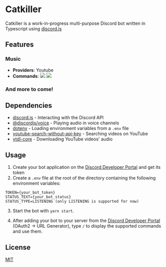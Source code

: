 # Catkiller

Catkiller is a work-in-progress multi-purpose Discord bot written in Typescript using [discord.js](https://discord.js.org/)

## Features
### Music
- **Providers**: Youtube
- **Commands**: ![](https://i.imgur.com/Ktijn8B.png)
![](https://i.imgur.com/3vft9Lh.png)

### And more to come!

## Dependencies
- [discord.js](https://discord.js.org/) - Interacting with the Discord API
- [@discordjs/voice](https://www.npmjs.com/package/@discordjs/voice) - Playing audio in voice channels
- [dotenv](https://www.npmjs.com/package/dotenv) - Loading environment variables from a `.env` file
- [youtube-search-without-api-key](https://www.npmjs.com/package/youtube-search-without-api-key) - Searching videos on YouTube
- [ytdl-core](https://www.npmjs.com/package/ytdl-core) - Downloading YouTube videos' audio

## Usage
1. Create your bot application on the [Discord Developer Portal](https://discord.com/developers/applications) and get its token
2. Create a `.env` file at the root of the directory containing the following environment variables:
```
TOKEN={your_bot_token}
STATUS_TEXT={your_bot_status}
STATUS_TYPE=LISTENING (only LISTENING is supported for now)
```

3. Start the bot with `yarn start`.

4. After adding your bot to your server from the [Discord Developer Portal](https://discord.com/developers/applications) (OAuth2 -> URL Generator), type `/` to display the supported commands and use them.

## License
[MIT](https://choosealicense.com/licenses/mit/)